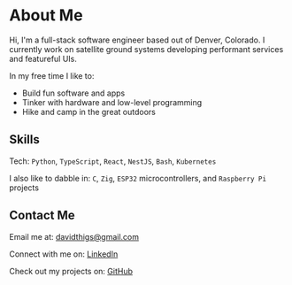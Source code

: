 # About Me

Hi, I'm a full-stack software engineer based out of Denver, Colorado. I currently work on satellite ground systems developing performant services and featureful UIs.

In my free time I like to:
- Build fun software and apps
- Tinker with hardware and low-level programming
- Hike and camp in the great outdoors

## Skills

Tech: `Python`, `TypeScript`, `React`, `NestJS`, `Bash`, `Kubernetes`

I also like to dabble in: `C`, `Zig`, `ESP32` microcontrollers, and `Raspberry Pi` projects

## Contact Me

Email me at: [davidthigs@gmail.com](mailto:davidthigs@gmail.com)

Connect with me on: [LinkedIn](https://www.linkedin.com/in/davidthigpen)

Check out my projects on: [GitHub](https://github.com/dthigpen)

        
